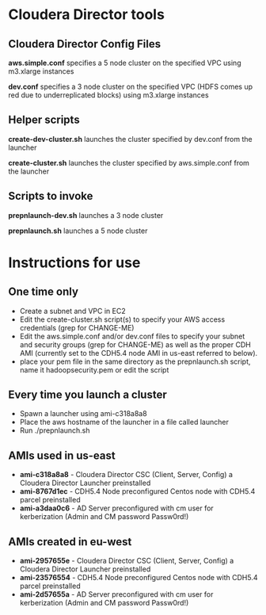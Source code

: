 # Cloudera Director tools

## Cloudera Director Config Files

**aws.simple.conf** specifies a 5 node cluster on the specified VPC using m3.xlarge instances

**dev.conf** specifies a 3 node cluster on the specified VPC (HDFS comes up red due to underreplicated blocks) using m3.xlarge instances

## Helper scripts

**create-dev-cluster.sh** launches the cluster specified by
dev.conf from the launcher

**create-cluster.sh** launches the cluster specified by aws.simple.conf
from the launcher

## Scripts to invoke
**prepnlaunch-dev.sh** launches a 3 node cluster

**prepnlaunch.sh** launches a 5 node cluster

# Instructions for use

## One time only
* Create a subnet and VPC in EC2
* Edit the create-cluster.sh script(s) to specify your AWS access credentials (grep for CHANGE-ME)
* Edit the aws.simple.conf and/or dev.conf files to specify your subnet and 
security groups (grep for CHANGE-ME) as well as the proper CDH AMI (currently set to the CDH5.4 node AMI in us-east referred to below).
* place your pem file in the same directory as the prepnlaunch.sh script, name it hadoopsecurity.pem or edit the script

## Every time you launch a cluster
* Spawn a launcher using ami-c318a8a8
* Place the aws hostname of the launcher in a file called launcher
* Run ./prepnlaunch.sh

## AMIs used in us-east
* **ami-c318a8a8** - Cloudera Director CSC (Client, Server, Config) a Cloudera Director Launcher preinstalled
* **ami-8767d1ec** - CDH5.4 Node preconfigured Centos node with CDH5.4 parcel preinstalled 
* **ami-a3daa0c6** - AD Server preconfigured with cm user for kerberization (Admin and CM password Passw0rd!)

## AMIs created in eu-west
* **ami-2957655e** - Cloudera Director CSC (Client, Server, Config) a Cloudera Director Launcher preinstalled
* **ami-23576554** - CDH5.4 Node preconfigured Centos node with CDH5.4 parcel preinstalled 
* **ami-2d57655a** - AD Server preconfigured with cm user for kerberization (Admin and CM password Passw0rd!)

